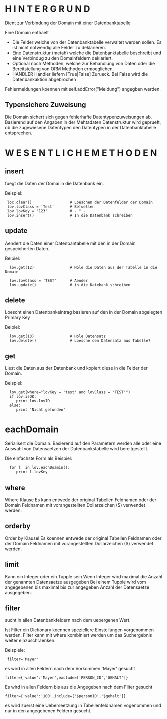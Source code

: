 # H I N T E R G R U N D

Dient zur Verbindung der Domain mit einer Datenbanktabelle

Eine Domain enthaelt
 + Die Felder welche von der Datenbanktabelle
   verwaltet werden sollen. Es ist nicht notwendig
   alle Felder zu deklarieren.
 + Eine Datenstruktur (metah) welche die Datenbanktabelle
   beschreibt und eine Verbindug zu den Domainfeldern deklariert.
 + Optional noch Methoden, welche zur Behandlung von Daten oder
   die Bereitstellung von ORM Methoden ermoeglichen.
 + HANDLER
     Handler liefern [True|False] Zurueck.
     Bei False wird die Datenbankaktion abgebrochen

Fehlermeldungen koennen mit self.addError("Meldung")
angegben werden.

## Typensichere Zuweisung

   Die Domain sichert sich gegen fehlerhafte Datentypenzuweisungen
   ab. Basierend auf den Angaben in der Mehtadaten Datenstruktur wird
   geprueft, ob die zugewiesene Datentypen den Datentypen in der Datenbanktabelle entsprechen.

# W E S E N T L I C H E   M E T H O D E N

## insert

fuegt die Daten der Domai in die Datenbank ein.
   
Beispiel:

     loc.clear()                 # Loeschen der Datenfelder der Domain
     lov.lovClass = 'Test'       # Befuellen
     lov.lovKey = '123'          # - " -
     lov.insert()                # In die Datenbank schreiben

## update

Aendert die Daten einer Datenbantabelle mit den in der Domain gespeicherten Daten.

Beipiel:

      lov.get(12)                # Hole die Daten aus der Tabelle in die Domain

      lov.lovClass = 'TEST'      # Aender
      lov.update()               # in die Datebank schreiben

## delete

Loescht einen Datenbankeintrag basieren auf den in der Domain abgelegten Primary Key
   
Beipiel:
   
      lov.get(13)                # Hole Datensatz
      lov.delete()               # Loesche den Datensatz aus Tabelle7

## get

Liest die Daten aus der Datenbank und kopiert diese in die Felder der Domain.

Beispiel:

      lov.get(where="lovKey = 'test' and lovClass = 'TEST'")
      if lov.isOK:
         print lov.lovID
      else:
         print 'Nicht gefunden'

# eachDomain

Serialisert die Domain. Basierend auf den Parametern werden alle oder 
eine Auswahl von Datensaetzen der Datenbankstabelle
wird bereitgestellt.

Die einfachste Form als Beispiel:

      for l  in lov.eachDoamin():
         print l.lovKey

## where
   
Where Klause
Es kann entwede der original Tabellen Feldnamen oder
der Domain Feldnamen mit vorangestellten Dollarzeichen ($) verwendet werden.

## orderby

Order by Klausel
Es koennen entwede der original Tabellen Feldnamen oder
der Domain Feldnamen mit vorangestellten Dollarzeichen ($) verwendet werden.

## limit
   
Kann ein Integer oder ein Tupple sein
Wenn Integer wird maximal die Anzahl der genannten
Datensaetze ausgegeben
Bei einem Tupple wird vom angegebenen bis maximal
bis zur angegeben Anzahl der Datensaetze ausgegeben.

## filter
sucht in allen Datenbankfeldern nach dem
uebergenen Wert.

Ist Filter ein Dictionary koennen speziellere
Einstellungen vorgenommen werden.
Filter kann mit where kombiniert werden um das Suchergebnis weiter einzuschraenken.

Beispiele:
      
     filter='Mayer'
  
es wird in allen Feldern nach dem Vorkommen 'Mayer' gesucht

    filter={'value':'Mayer',exclude=['PERSON_ID','GEHALT']}

Es wird in allen Feldern bis aus die Angegeben nach dem Filter gesucht
   
    filter={'value':'100',include=['$personID','$gehalt']}

es wird zuerst eine Ueberseetzung in Tabellenfeldnamen vogenommen und
nur in den angegebenen Feldern gesucht.
